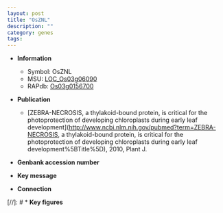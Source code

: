 ```yaml
---
layout: post
title: "OsZNL"
description: ""
category: genes
tags: 
---
```


* **Information**  
    + Symbol: OsZNL  
    + MSU: [LOC_Os03g06090](http://rice.plantbiology.msu.edu/cgi-bin/ORF_infopage.cgi?orf=LOC_Os03g06090)  
    + RAPdb: [Os03g0156700](http://rapdb.dna.affrc.go.jp/viewer/gbrowse_details/irgsp1?name=Os03g0156700)  

* **Publication**  
    + [ZEBRA-NECROSIS, a thylakoid-bound protein, is critical for the photoprotection of developing chloroplasts during early leaf development](http://www.ncbi.nlm.nih.gov/pubmed?term=ZEBRA-NECROSIS, a thylakoid-bound protein, is critical for the photoprotection of developing chloroplasts during early leaf development%5BTitle%5D), 2010, Plant J.

* **Genbank accession number**  

* **Key message**  

* **Connection**  

[//]: # * **Key figures**  



